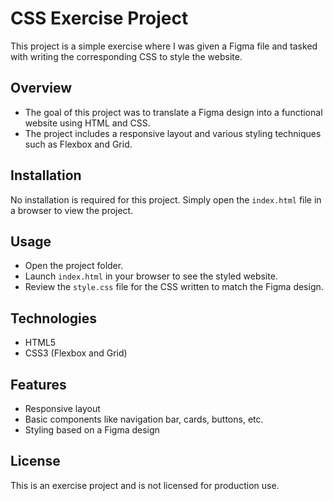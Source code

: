 # CSS Exercise Project

This project is a simple exercise where I was given a Figma file and tasked with writing the corresponding CSS to style the website.

## Overview

- The goal of this project was to translate a Figma design into a functional website using HTML and CSS.
- The project includes a responsive layout and various styling techniques such as Flexbox and Grid.

## Installation

No installation is required for this project. Simply open the `index.html` file in a browser to view the project.

## Usage

- Open the project folder.
- Launch `index.html` in your browser to see the styled website.
- Review the `style.css` file for the CSS written to match the Figma design.

## Technologies

- HTML5
- CSS3 (Flexbox and Grid)

## Features

- Responsive layout
- Basic components like navigation bar, cards, buttons, etc.
- Styling based on a Figma design

## License

This is an exercise project and is not licensed for production use.
